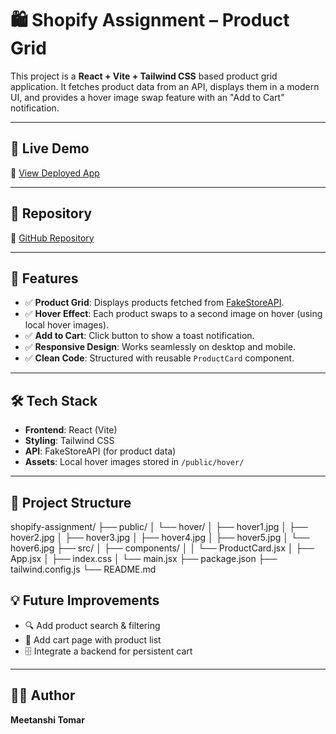 # 🛍️ Shopify Assignment – Product Grid

This project is a **React + Vite + Tailwind CSS** based product grid application. It fetches product data from an API, displays them in a modern UI, and provides a hover image swap feature with an "Add to Cart" notification.

---

## 🚀 Live Demo

🔗 [View Deployed App](https://shopify-assignment-six.vercel.app/)

---

## 📂 Repository

🔗 [GitHub Repository](https://github.com/meetanshi089/shopifyAssignment)

---

## 📸 Features

- ✅ **Product Grid**: Displays products fetched from [FakeStoreAPI](https://fakestoreapi.com).
- ✅ **Hover Effect**: Each product swaps to a second image on hover (using local hover images).
- ✅ **Add to Cart**: Click button to show a toast notification.
- ✅ **Responsive Design**: Works seamlessly on desktop and mobile.
- ✅ **Clean Code**: Structured with reusable `ProductCard` component.

---

## 🛠️ Tech Stack

- **Frontend**: React (Vite)
- **Styling**: Tailwind CSS
- **API**: FakeStoreAPI (for product data)
- **Assets**: Local hover images stored in `/public/hover/`

---

## 📂 Project Structure

shopify-assignment/
├── public/
│ └── hover/
│ ├── hover1.jpg
│ ├── hover2.jpg
│ ├── hover3.jpg
│ ├── hover4.jpg
│ ├── hover5.jpg
│ └── hover6.jpg
├── src/
│ ├── components/
│ │ └── ProductCard.jsx
│ ├── App.jsx
│ ├── index.css
│ └── main.jsx
├── package.json
├── tailwind.config.js
└── README.md

## 💡 Future Improvements

- 🔍 Add product search & filtering
- 🛒 Add cart page with product list
- 🗄️ Integrate a backend for persistent cart

---

## 👨‍💻 Author

**Meetanshi Tomar**
